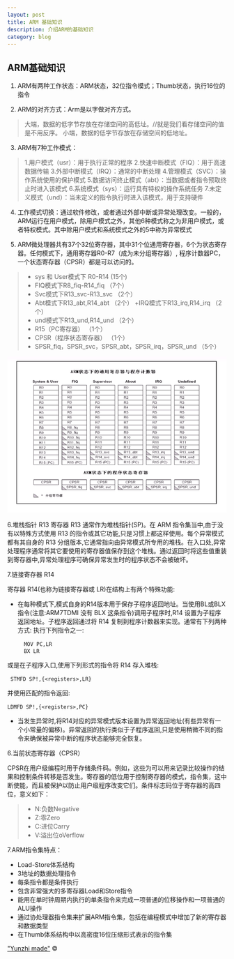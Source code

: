 ```yaml
---
layout: post
title: ARM 基础知识
description: 介绍ARM的基础知识
category: blog
---
```


## ARM基础知识

1. ARM有两种工作状态：ARM状态，32位指令模式；Thumb状态，执行16位的指令

2. ARM的对齐方式：Arm是以字做对齐方式。
> 大端，数据的低字节存放在存储空间的高低址。//就是我们看存储空间的值是不用反序。
> 小端，数据的低字节存放在存储空间的低地址。

3. ARM有7种工作模式：
> 1.用户模式（usr）：用于执行正常的程序
> 2.快速中断模式（FIQ）：用于高速数据传输
> 3.外部中断模式（IRQ）：通常的中断处理
> 4.管理模式（SVC）：操作系统使用的保护模式
> 5.数据访问终止模式（abt）：当数据或者指令预取终止时进入该模式
> 6.系统模式（sys）：运行具有特权的操作系统任务
> 7.未定义模式（und）：当未定义的指令执行时进入该模式，用于支持硬件

4. 工作模式切换：通过软件修改，或者通过外部中断或异常处理改变。一般的，ARM运行在用户模式，除用户模式之外，其他6种模式称之为非用户模式，或者特权模式。其中除用户模式和系统模式之外的5中称为异常模式

5. ARM微处理器共有37个32位寄存器，其中31个位通用寄存器，6个为状态寄存器。任何模式下，通用寄存器R0-R7（成为未分组寄存器）, 程序计数器PC，一个状态寄存器（CPSR）都是可以访问的。
> + sys 和 User模式下 R0-R14    (15个)
> + FIQ模式下R8_fiq-R14_fiq     （7个）
> + Svc模式下R13_svc-R13_svc （2个）
> + Abt模式下R13_abt,R14_abt （2个）
> +IRQ模式下R13_irq,R14_irq  （2个）
>+ und模式下R13_und,R14_und （2个）
>+ R15（PC寄存器）               （1个）
>+ CPSR（程序状态寄存器）     （1个）
>+ SPSR_fiq，SPSR_svc，SPSR_abt，SPSR_irq，SPSR_und  （5个）

![ARM寄存器图](/images/about_arm/arm_register.png)

6.堆栈指针 R13
寄存器 R13 通常作为堆栈指针(SP)。在 ARM 指令集当中,由于没有以特殊方式使用 R13 的指令或其它功能,只是习惯上都这样使用。每个异常模式都有其自身的 R13 分组版本,它通常指向由异常模式所专用的堆栈。在入口处,异常处理程序通常将其它要使用的寄存器值保存到这个堆栈。通过返回时将这些值重装到寄存器中,异常处理程序可确保异常发生时的程序状态不会被破坏。


7.链接寄存器 R14

寄存器 R14(也称为链接寄存器或 LR)在结构上有两个特殊功能:

+ 在每种模式下,模式自身的R14版本用于保存子程序返回地址。当使用BL或BLX 指令(注意:ARM7TDMI 没有 BLX 这条指令)调用子程序时,R14 设置为子程序返回地址。子程序返回通过将 R14 复制到程序计数器来实现。通常有下列两种方式: 执行下列指令之一:

		MOV PC,LR
		BX LR

或是在子程序入口,使用下列形式的指令将 R14 存入堆栈:

	 STMFD SP!,{<registers>,LR}
并使用匹配的指令返回:

	LDMFD SP!,{<registers>,PC}

+ 当发生异常时,将R14对应的异常模式版本设置为异常返回地址(有些异常有一个小常量的偏移)。异常返回的执行类似于子程序返回,只是使用稍微不同的指令来确保被异常中断的程序状态能够完全恢复。
 

6.当前状态寄存器（CPSR）

CPSR在用户级编程时用于存储条件码。例如，这些为可以用来记录比较操作的结果和控制条件转移是否发生。寄存器的低位用于控制寄存器的模式，指令集，这中断使能，而且被保护以防止用户级程序改变它们。条件标志码位于寄存器的高四位，意义如下：
> + N:负数Negative
> + Z:零Zero
> + C:进位Carry
> + V:溢出位oVerflow

7.ARM指令集特点：

+ Load-Store体系结构
+ 3地址的数据处理指令
+ 每条指令都是条件执行
+ 包含非常强大的多寄存器Load和Store指令
+ 能用在单时钟周期内执行的单条指令来完成一项普通的位移操作和一项普通的ALU操作
+ 通过协处理器指令集来扩展ARM指令集，包括在编程模式中增加了新的寄存器和数据类型
+ 在Thumb体系结构中以高密度16位压缩形式表示的指令集






["Yunzhi made"](http://yunzhi.github.io) &copy;
